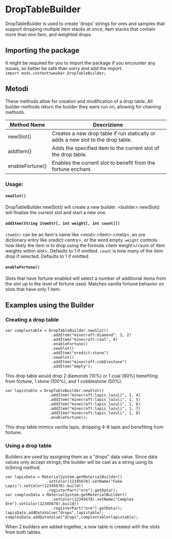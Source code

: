 # DropTableBuilder

DropTableBuilder is used to create 'drops' strings for ores and samples that support dropping multiple item stacks at once, item stacks that contain more than one item, and weighted drops.

## Importing the package
It might be required for you to import the package if you encounter any issues, so better be safe than sorry and add the import.  
`import mods.contenttweaker.DropTableBuilder;`

## Metodi
These methods allow for creation and modification of a drop table. All builder methods return the builder they were run on, allowing for chaining methods.

| Method Name     | Descrizione                                                                      |
| --------------- | -------------------------------------------------------------------------------- |
| newSlot()       | Creates a new drop table if run statically or adds a new slot to the drop table. |
| addItem()       | Adds the specified item to the current slot of the drop table.                   |
| enableFortune() | Enables the current slot to benefit from the fortune enchant.                    |

### Usage:
#### `newSlot()`

DropTableBuilder.newSlot() will create a new builder. \<builder\>.newSlot() will finalize the current slot and start a new one.

#### `addItem(String itemStr[, int weight[, int count]])`

`itemStr` can be an item's name like \<mod\>:\<item\>:\<meta\>, an ore dictionary entry like oredict:\<entry\>, or the word empty. `weight` controls how likely the item is to drop using the formula \<item weight\>/\<sum of item weights within slot\>. Defaults to 1 if omitted. `count` is how many of the item drop if selected. Defaults to 1 if omitted.

#### `enableFortune()`

Slots that have fortune enabled will select a number of additional items from the slot up to the level of fortune used. Matches vanilla fortune behavior on slots that have only 1 item.

## Examples using the Builder
### Creating a drop table

```zenscript
var complextable = DropTableBuilder.newSlot()
                    .addItem("minecraft:diamond", 1, 2)
                    .addItem("minecraft:coal", 9)
                    .enableFortune()
                    .newSlot()
                    .addItem("oredict:stone")
                    .newSlot()
                    .addItem("minecraft:cobblestone")
                    .addItem("empty");
```
This drop table would drop 2 diamonds (10%) or 1 coal (90%) benefiting from fortune, 1 stone (100%), and 1 cobblestone (50%).

```zenscript
var lapistable = DropTableBuilder.newSlot()
                   .addItem("minecraft:lapis_lazuli", 1, 4)
                   .addItem("minecraft:lapis_lazuli", 1, 5)
                   .addItem("minecraft:lapis_lazuli", 1, 6)
                   .addItem("minecraft:lapis_lazuli", 1, 7)
                   .addItem("minecraft:lapis_lazuli", 1, 8)
                   .enableFortune();
```
This drop table mimics vanilla lapis, dropping 4-8 lapis and benefiting from fortune.

### Using a drop table
Builders are used by assigning them as a "drops" data value. Since data values only accept strings, the builder will be cast as a string using its toString method.
```zenscript
var lapisData = MaterialSystem.getMaterialBuilder()
                  .setColor(12345678).setName("Fake Lapis").setColor(12345678).build()
                  .registerPart("ore").getData();
var complexData = MaterialSystem.getMaterialBuilder()
                    .setColor(12345678).setName("Complex Ore").setColor(12345678).build()
                    .registerPart("ore").getData();
lapisData.addDataValue("drops",lapistable);
complexData.addDataValue("drops",complextable+lapistable);
```
When 2 builders are added together, a new table is created with the slots from both tables.

